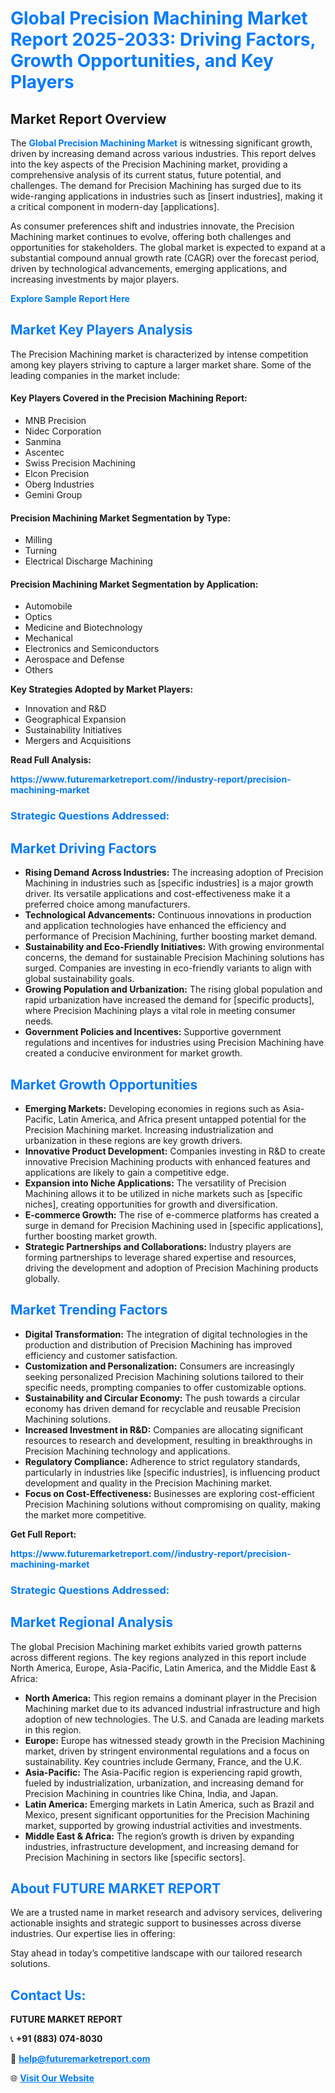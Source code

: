 <h1 style="color: #007BFF;">Global Precision Machining Market Report 2025-2033: Driving Factors, Growth Opportunities, and Key Players</h1>

<section id="overview">
<h2>Market Report Overview</h2>
<p>The <a href="https://www.futuremarketreport.com//industry-report/precision-machining-market" style="color: #007BFF; text-decoration: none;"><strong>Global Precision Machining Market</strong></a> is witnessing significant growth, driven by increasing demand across various industries. This report delves into the key aspects of the Precision Machining market, providing a comprehensive analysis of its current status, future potential, and challenges. The demand for Precision Machining has surged due to its wide-ranging applications in industries such as [insert industries], making it a critical component in modern-day [applications].</p>
<p>As consumer preferences shift and industries innovate, the Precision Machining market continues to evolve, offering both challenges and opportunities for stakeholders. The global market is expected to expand at a substantial compound annual growth rate (CAGR) over the forecast period, driven by technological advancements, emerging applications, and increasing investments by major players.</p>
</section>

<section id="overview">
<p><a href="https://www.futuremarketreport.com//request-sample/reportId=57259" style="color: #007BFF; text-decoration: none;"><strong>Explore Sample Report Here</strong></a></p>
</section>

<section id="key-players">
<h2 style="color: #007BFF;">Market Key Players Analysis</h2>
<p>The Precision Machining market is characterized by intense competition among key players striving to capture a larger market share. Some of the leading companies in the market include:</p>
<h4>Key Players Covered in the Precision Machining Report:</h4>
<ul><li>MNB Precision</li><li>Nidec Corporation</li><li>Sanmina</li><li>Ascentec</li><li>Swiss Precision Machining</li><li>Elcon Precision</li><li>Oberg Industries</li><li>Gemini Group</li></ul>
<h4>Precision Machining Market Segmentation by Type:</h4>
<ul><li>Milling</li><li>Turning</li><li>Electrical Discharge Machining</li></ul>

<h4>Precision Machining Market Segmentation by Application:</h4>
<ul><li>Automobile</li><li>Optics</li><li>Medicine and Biotechnology</li><li>Mechanical</li><li>Electronics and Semiconductors</li><li>Aerospace and Defense</li><li>Others</li></ul>
<p><strong>Key Strategies Adopted by Market Players:</strong></p>
<ul>
<li>Innovation and R&D</li>
<li>Geographical Expansion</li>
<li>Sustainability Initiatives</li>
<li>Mergers and Acquisitions</li>
</ul>
</section>

<section>
<p><strong>Read Full Analysis: </strong></p><a href="https://www.futuremarketreport.com//industry-report/precision-machining-market" style="color: #007BFF; text-decoration: none;"><strong>https://www.futuremarketreport.com//industry-report/precision-machining-market</strong></a>
<h3 style="color: #007BFF;">Strategic Questions Addressed:</h3>
</section>

<section id="driving-factors">
<h2 style="color: #007BFF;">Market Driving Factors</h2>
<ul>
<li><strong>Rising Demand Across Industries:</strong> The increasing adoption of Precision Machining in industries such as [specific industries] is a major growth driver. Its versatile applications and cost-effectiveness make it a preferred choice among manufacturers.</li>
<li><strong>Technological Advancements:</strong> Continuous innovations in production and application technologies have enhanced the efficiency and performance of Precision Machining, further boosting market demand.</li>
<li><strong>Sustainability and Eco-Friendly Initiatives:</strong> With growing environmental concerns, the demand for sustainable Precision Machining solutions has surged. Companies are investing in eco-friendly variants to align with global sustainability goals.</li>
<li><strong>Growing Population and Urbanization:</strong> The rising global population and rapid urbanization have increased the demand for [specific products], where Precision Machining plays a vital role in meeting consumer needs.</li>
<li><strong>Government Policies and Incentives:</strong> Supportive government regulations and incentives for industries using Precision Machining have created a conducive environment for market growth.</li>
</ul>
</section>

<section id="growth-opportunities">
<h2 style="color: #007BFF;">Market Growth Opportunities</h2>
<ul>
<li><strong>Emerging Markets:</strong> Developing economies in regions such as Asia-Pacific, Latin America, and Africa present untapped potential for the Precision Machining market. Increasing industrialization and urbanization in these regions are key growth drivers.</li>
<li><strong>Innovative Product Development:</strong> Companies investing in R&D to create innovative Precision Machining products with enhanced features and applications are likely to gain a competitive edge.</li>
<li><strong>Expansion into Niche Applications:</strong> The versatility of Precision Machining allows it to be utilized in niche markets such as [specific niches], creating opportunities for growth and diversification.</li>
<li><strong>E-commerce Growth:</strong> The rise of e-commerce platforms has created a surge in demand for Precision Machining used in [specific applications], further boosting market growth.</li>
<li><strong>Strategic Partnerships and Collaborations:</strong> Industry players are forming partnerships to leverage shared expertise and resources, driving the development and adoption of Precision Machining products globally.</li>
</ul>
</section>

<section id="trending-factors">
<h2 style="color: #007BFF;">Market Trending Factors</h2>
<ul>
<li><strong>Digital Transformation:</strong> The integration of digital technologies in the production and distribution of Precision Machining has improved efficiency and customer satisfaction.</li>
<li><strong>Customization and Personalization:</strong> Consumers are increasingly seeking personalized Precision Machining solutions tailored to their specific needs, prompting companies to offer customizable options.</li>
<li><strong>Sustainability and Circular Economy:</strong> The push towards a circular economy has driven demand for recyclable and reusable Precision Machining solutions.</li>
<li><strong>Increased Investment in R&D:</strong> Companies are allocating significant resources to research and development, resulting in breakthroughs in Precision Machining technology and applications.</li>
<li><strong>Regulatory Compliance:</strong> Adherence to strict regulatory standards, particularly in industries like [specific industries], is influencing product development and quality in the Precision Machining market.</li>
<li><strong>Focus on Cost-Effectiveness:</strong> Businesses are exploring cost-efficient Precision Machining solutions without compromising on quality, making the market more competitive.</li>
</ul>
</section>

<section>
<p><strong>Get Full Report: </strong></p><a href="https://www.futuremarketreport.com//industry-report/precision-machining-market" style="color: #007BFF; text-decoration: none;"><strong>https://www.futuremarketreport.com//industry-report/precision-machining-market</strong></a>
<h3 style="color: #007BFF;">Strategic Questions Addressed:</h3>
</section>


<section id="regional-analysis">
<h2 style="color: #007BFF;">Market Regional Analysis</h2>
<p>The global Precision Machining market exhibits varied growth patterns across different regions. The key regions analyzed in this report include North America, Europe, Asia-Pacific, Latin America, and the Middle East & Africa:</p>
<ul>
<li><strong>North America:</strong> This region remains a dominant player in the Precision Machining market due to its advanced industrial infrastructure and high adoption of new technologies. The U.S. and Canada are leading markets in this region.</li>
<li><strong>Europe:</strong> Europe has witnessed steady growth in the Precision Machining market, driven by stringent environmental regulations and a focus on sustainability. Key countries include Germany, France, and the U.K.</li>
<li><strong>Asia-Pacific:</strong> The Asia-Pacific region is experiencing rapid growth, fueled by industrialization, urbanization, and increasing demand for Precision Machining in countries like China, India, and Japan.</li>
<li><strong>Latin America:</strong> Emerging markets in Latin America, such as Brazil and Mexico, present significant opportunities for the Precision Machining market, supported by growing industrial activities and investments.</li>
<li><strong>Middle East & Africa:</strong> The region’s growth is driven by expanding industries, infrastructure development, and increasing demand for Precision Machining in sectors like [specific sectors].</li>
</ul>
</section>

<footer>
<h2 style="color: #007BFF;">About FUTURE MARKET REPORT</h2>
<p>We are a trusted name in market research and advisory services, delivering actionable insights and strategic support to businesses across diverse industries. Our expertise lies in offering:</p>

<p>Stay ahead in today’s competitive landscape with our tailored research solutions.</p>

<h2 style="color: #007BFF;">Contact Us:</h2>
<p><strong>FUTURE MARKET REPORT</strong></p>
<p>📞 <strong>+91 (883) 074-8030</strong></p>
<p>📧 <strong><a href="mailto:help@futuremarketreport.com" style="color: #007BFF;">help@futuremarketreport.com</a></strong></p>
<p>🌐 <strong><a href="https://www.futuremarketreport.com/" style="color: #007BFF;">Visit Our Website</a></strong></p>
</footer>